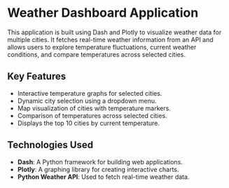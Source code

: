 # Weather Dashboard Application

This application is built using Dash and Plotly to visualize weather data for multiple cities. It fetches real-time weather information from an API and allows users to explore temperature fluctuations, current weather conditions, and compare temperatures across selected cities.

## Key Features
- Interactive temperature graphs for selected cities.
- Dynamic city selection using a dropdown menu.
- Map visualization of cities with temperature markers.
- Comparison of temperatures across selected cities.
- Displays the top 10 cities by current temperature.

## Technologies Used
- **Dash**: A Python framework for building web applications.
- **Plotly**: A graphing library for creating interactive charts.
- **Python Weather API**: Used to fetch real-time weather data.



